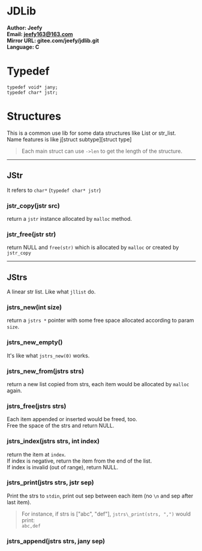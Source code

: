 # JDLib
**Author: Jeefy**  
**Email: jeefy163@163.com**  
**Mirror URL: gitee.com/jeefy/jdlib.git**  
**Language: C**

# Typedef
```
typedef void* jany;
typedef char* jstr;
```

# Structures
This is a common use lib for some data structures like List or str\_list.  
Name features is like j\[struct subtype\]\[struct type\]  
> Each main struct can use `->len` to get the length of the structure.
- - -
## JStr
It refers to `char*` (`typedef char* jstr`)
### jstr_copy(jstr src)
return a `jstr` instance allocated by `malloc` method.  
### jstr_free(jstr str)
return NULL and `free(str)` which is allocated by `malloc` or created by `jstr_copy`
- - -
## JStrs
A linear str list. Like what `jllist` do.  
### jstrs\_new(int size)
return a `jstrs *` pointer with some free space allocated according to param `size`.  
### jstrs\_new\_empty()
It's like what `jstrs_new(0)` works.
### jstrs\_new\_from(jstrs strs)
return a new list copied from strs, each item would be allocated by `malloc` again.
### jstrs\_free(jstrs strs)
Each item appended or inserted would be freed, too.  
Free the space of the strs and return NULL.  
### jstrs\_index(jstrs strs, int index)
return the item at `index`.  
If index is negative, return the item from the end of the list.  
If index is invalid (out of range), return NULL.
### jstrs\_print(jstrs strs, jstr sep)
Print the strs to `stdin`, print out sep between each item (no `\n` and sep after last item).  
> For instance, if strs is ["abc", "def"], `jstrs\_print(strs, ",")` would print:  
> `abc,def`
### jstrs\_append(jstrs strs, jany sep)

